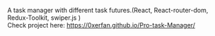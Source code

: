 A task manager with different task futures.(React, React-router-dom, Redux-Toolkit, swiper.js
) </br>
Check project here: https://0xerfan.github.io/Pro-task-Manager/
